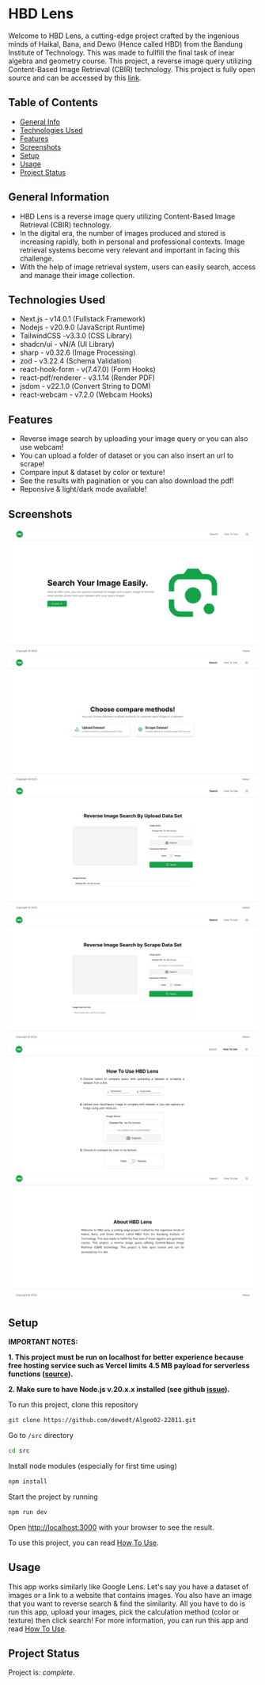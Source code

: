 # HBD Lens

Welcome to HBD Lens, a cutting-edge project crafted by the ingenious minds of Haikal, Bana, and Dewo (Hence called HBD) from the Bandung Institute of Technology. This was made to fullfill the final task of inear algebra and geometry course. This project, a reverse image query utilizing Content-Based Image Retrieval (CBIR) technology. This project is fully open source and can be accessed by this [link](https://github.com/dewodt/Algeo02-22011).

## Table of Contents

- [General Info](#general-information)
- [Technologies Used](#technologies-used)
- [Features](#features)
- [Screenshots](#screenshots)
- [Setup](#setup)
- [Usage](#usage)
- [Project Status](#project-status)
<!-- * [License](#license) -->

## General Information

- HBD Lens is a reverse image query utilizing Content-Based Image Retrieval (CBIR) technology.
- In the digital era, the number of images produced and stored is increasing rapidly, both in personal and professional contexts. Image retrieval systems become very relevant and important in facing this challenge.
- With the help of image retrieval system, users can easily search, access and manage their image collection.

## Technologies Used

- Next.js - v14.0.1 (Fullstack Framework)
- Nodejs - v20.9.0 (JavaScript Runtime)
- TailwindCSS -v3.3.0 (CSS Library)
- shadcn/ui - vN/A (UI Library)
- sharp - v0.32.6 (Image Processing)
- zod - v3.22.4 (Schema Validation)
- react-hook-form - v(7.47.0) (Form Hooks)
- react-pdf/renderer - v3.1.14 (Render PDF)
- jsdom - v22.1.0 (Convert String to DOM)
- react-webcam - v7.2.0 (Webcam Hooks)

## Features

- Reverse image search by uploading your image query or you can also use webcam!
- You can upload a folder of dataset or you can also insert an url to scrape!
- Compare input & dataset by color or texture!
- See the results with pagination or you can also download the pdf!
- Reponsive & light/dark mode available!

## Screenshots

![Landing Page](/img/readme/landing-page.png)
![Search Menu Page](/img/readme/search-menu-page.png)
![Search by Upload Data Set Page](/img/readme/search-upload-data-set-page.png)
![Search by Scrape Data Set Page](/img/readme/search-scrape-data-set-page.png)
![How To Use Page](/img/readme/how-to-use-page.png)
![About Page](/img/readme/about-page.png)

## Setup

**IMPORTANT NOTES:**

**1. This project must be run on localhost for better experience because free hosting service such as Vercel limits 4.5 MB payload for serverless functions ([source](https://vercel.com/docs/functions/serverless-functions/runtimes#request-body-size)).**

**2. Make sure to have Node.js v.20.x.x installed (see github [issue](https://github.com/colinhacks/zod/issues/387#issuecomment-1774603011)).**

To run this project, clone this repository

```bash
git clone https://github.com/dewodt/Algeo02-22011.git
```

Go to `/src` directory

```bash
cd src
```

Install node modules (especially for first time using)

```bash
npm install
```

Start the project by running

```bash
npm run dev
```

Open [http://localhost:3000](http://localhost:3000) with your browser to see the result.

To use this project, you can read [How To Use](http://localhost:3000/how-to-use).

## Usage

This app works similarly like Google Lens. Let's say you have a dataset of images or a link to a website that contains images. You also have an image that you want to reverse search & find the similarity. All you have to do is run this app, upload your images, pick the calculation method (color or texture) then click search! For more information, you can run this app and read [How To Use](http://localhost:3000/how-to-use).

## Project Status

Project is: _complete_.
